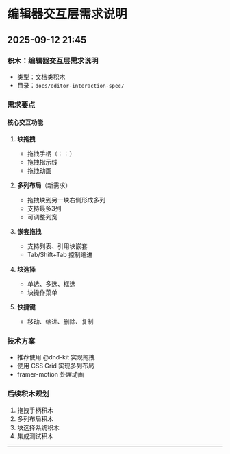 # 编辑器交互层需求说明

## 2025-09-12 21:45

### 积木：编辑器交互层需求说明
- 类型：文档类积木
- 目录：`docs/editor-interaction-spec/`

### 需求要点

#### 核心交互功能
1. **块拖拽**
   - 拖拽手柄（⋮⋮）
   - 拖拽指示线
   - 拖拽动画

2. **多列布局**（新需求）
   - 拖拽块到另一块右侧形成多列
   - 支持最多3列
   - 可调整列宽

3. **嵌套拖拽**
   - 支持列表、引用块嵌套
   - Tab/Shift+Tab 控制缩进

4. **块选择**
   - 单选、多选、框选
   - 块操作菜单

5. **快捷键**
   - 移动、缩进、删除、复制

### 技术方案
- 推荐使用 @dnd-kit 实现拖拽
- 使用 CSS Grid 实现多列布局
- framer-motion 处理动画

### 后续积木规划
1. 拖拽手柄积木
2. 多列布局积木
3. 块选择系统积木
4. 集成测试积木

----